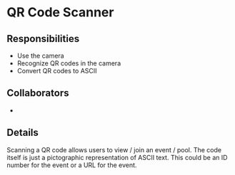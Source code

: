# QR Code Scanner

## Responsibilities

- Use the camera
- Recognize QR codes in the camera
- Convert QR codes to ASCII

## Collaborators

-

## Details

Scanning a QR code allows users to view / join an event / pool. The code itself is just a pictographic representation of ASCII text. This could be an ID number for the event or a URL for the event.
